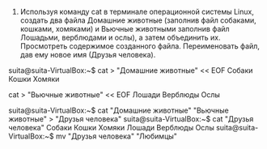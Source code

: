1. Используя команду cat в терминале операционной системы Linux, создать
два файла Домашние животные (заполнив файл собаками, кошками,
хомяками) и Вьючные животными заполнив файл Лошадьми, верблюдами и
ослы), а затем объединить их. Просмотреть содержимое созданного файла.
Переименовать файл, дав ему новое имя (Друзья человека).

suita@suita-VirtualBox:~$ cat > "Домашние животные" << EOF
Собаки
Кошки
Хомяки

cat > "Вьючные животные" << EOF
Лошади
Верблюды
Ослы

suita@suita-VirtualBox:~$ cat "Домашние животные" "Вьючные животные" > "Друзья человека"
suita@suita-VirtualBox:~$ cat "Друзья человека"
Собаки
Кошки
Хомяки
Лошади
Верблюды
Ослы
suita@suita-VirtualBox:~$ mv "Друзья человека" "Любимцы"


